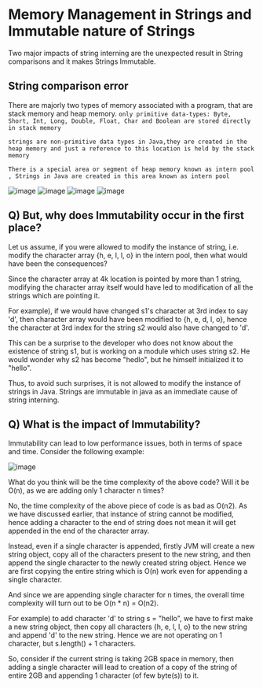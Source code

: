  # Memory Management in Strings and Immutable nature of Strings
 Two major impacts of string interning  are the unexpected result in String comparisons and it makes Strings Immutable.
 ## String comparison error
 There are majorly two types of memory associated with a program, that are stack memory and heap memory.
 `only primitive data-types: Byte, Short, Int, Long, Double, Float, Char and Boolean are stored directly in stack memory`
 
 
 `strings are non-primitive data types in Java,they are created in the heap memory and just a reference to this location is held by the stack memory`
 
 
 `There is a special area or segment of heap memory known as intern pool , Strings in Java are created in this area known as intern pool`
 
 ![image](https://user-images.githubusercontent.com/93143005/147848786-3b326178-a206-44d5-b1e7-39bb55a0f002.png)
![image](https://user-images.githubusercontent.com/93143005/147848962-7ff0aac9-d234-4b2c-b2de-9afd1b9696a3.png)
![image](https://user-images.githubusercontent.com/93143005/147848967-e39adf17-0bf4-42f8-b6ee-ebd11d0e1ea7.png)
![image](https://user-images.githubusercontent.com/93143005/147848993-59373ffb-15d9-4291-b2cd-e78d6bce52c5.png)


## Q) But, why does Immutability occur in the first place?
Let us assume, if you were allowed to modify the instance of string, i.e. modify the character array {h, e, l, l, o} in the intern pool, then what would have been the consequences?

Since the character array at 4k location is pointed by more than 1 string, modifying the character array itself would have led to modification of all the strings which are pointing it.

For example), if we would have changed s1's character at 3rd index to say 'd', then character array would have been modified to {h, e, d, l, o}, hence the character at 3rd index for the string s2 would also have changed to 'd'.

This can be a surprise to the developer who does not know about the existence of string s1, but is working on a module which uses string s2. He would wonder why s2 has become "hedlo", but he himself initialized it to "hello".

Thus, to avoid such surprises, it is not allowed to modify the instance of strings in Java. Strings are immutable in java as an immediate cause of string interning.

## Q) What is the impact of Immutability?
Immutability can lead to low performance issues, both in terms of space and time. Consider the following example:

![image](https://user-images.githubusercontent.com/93143005/147865542-82b3faff-87c0-47c0-9151-e3412e7bf1c4.png)

What do you think will be the time complexity of the above code? Will it be O(n), as we are adding only 1 character n times?

No, the time complexity of the above piece of code is as bad as O(n2). As we have discussed earlier, that instance of string cannot be modified, hence adding a character to the end of string does not mean it will get appended in the end of the character array.

Instead, even if a single character is appended, firstly JVM will create a new string object, copy all of the characters present to the new string, and then append the single character to the newly created string object. Hence we are first copying the entire string which is O(n) work even for appending a single character.

And since we are appending single character for n times, the overall time complexity will turn out to be O(n * n) = O(n2).

For example) to add character 'd' to string s = "hello", we have to first make a new string object, then copy all characters {h, e, l, l, o} to the new string and append 'd' to the new string. Hence we are not operating on 1 character, but s.length() + 1 characters.

So, consider if the current string is taking 2GB space in memory, then adding a single character will lead to creation of a copy of the string of entire 2GB and appending 1 character (of few byte(s)) to it.

 
 
